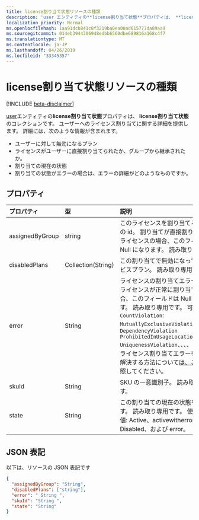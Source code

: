 ```yaml
---
title: license割り当て状態リソースの種類
description: 'user エンティティの**license割り当て状態**プロパティは、 **license割り当て状態**のコレクションです。 ユーザーへのライセンス割り当てに関する詳細を提供します。 詳細には、次のような情報が含まれます。  '
localization_priority: Normal
ms.openlocfilehash: 1aa91dcb841c8f3219ba0ea00ad615777da89aa9
ms.sourcegitcommit: 014eb3944306948edbb6560dbe689816a168c4f7
ms.translationtype: MT
ms.contentlocale: ja-JP
ms.lasthandoff: 04/26/2019
ms.locfileid: "33345357"
---
```

# <a name="licenseassignmentstate-resource-type"></a>license割り当て状態リソースの種類

[!INCLUDE [beta-disclaimer](../../includes/beta-disclaimer.md)]

[user](user.md)エンティティの**license割り当て状態**プロパティは、 **license割り当て状態**のコレクションです。 ユーザーへのライセンス割り当てに関する詳細を提供します。 詳細には、次のような情報が含まれます。  

 - ユーザーに対して無効になるプラン
 - ライセンスがユーザーに直接割り当てられたか、グループから継承されたか。
 - 割り当ての現在の状態
 - 割り当ての状態がエラーの場合は、エラーの詳細がどのようなものですか。 


## <a name="properties"></a>プロパティ
| プロパティ     | 型   |説明|
|:---------------|:--------|:----------|
|assignedByGroup|string|このライセンスを割り当てるグループの id。 割り当てが直接割り当てられたライセンスの場合、このフィールドは Null になります。 読み取り専用です。|
|disabledPlans|Collection(String)|この割り当てで無効になっているサービスプラン。 読み取り専用です。|
|error|String|ライセンスの割り当てエラーエラー。 ライセンスが正常に割り当てられた場合、このフィールドは Null になります。 読み取り専用です。 可能な値`CountViolation`: `MutuallyExclusiveViolation`、 `DependencyViolation` `ProhibitedInUsageLocationViolation` `UniquenessViolation`、、、、 `Others`。 ライセンス割り当てエラーを特定して解決する方法について[は、こちら](https://docs.microsoft.com/azure/active-directory/users-groups-roles/licensing-groups-resolve-problems)を参照してください。|
|skuId|String|SKU の一意識別子。 読み取り専用です。|
|state|String|この割り当ての現在の状態を示します。 読み取り専用です。 使用可能な値: Active、activewitherror、Disabled、および error。|

## <a name="json-representation"></a>JSON 表記

以下は、リソースの JSON 表記です

<!-- {
  "blockType": "resource",
  "keyProperty": "id",
  "@odata.type": "microsoft.graph.licenseAssignmentState"
}-->
```json
{
  "assignedByGroup": "String",
  "disabledPlans": ["string"],
  "error": " String ",  
  "skuId": "String ",
  "state": "String"
}

```
